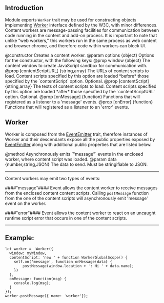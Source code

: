 <!-- contributed by Irakli Gozalishvili [gozala@mozilla.com] -->

Introduction
------------

Module exports `Worker` trait may be used for constructing objects
implementing [Worker] interface defined by the W3C, with minor differences.
Content workers are message-passing facilities for communication between
code running in the content and add-on process. It is important to note that
unlike "web workers," this workers run in the same process as web content and
browser chrome, and therefore code within workers can block UI.

[Worker]:http://www.w3.org/TR/workers/#worker

<api name="Worker">
@constructor
Creates a content worker.
@param options {object}
Options for the constructor, with the following keys:
  @prop window {object}
    The content window to create JavaScript sandbox for communication with.
  @prop [contentScriptURL] {string,array}
    The URLs of content scripts to load.  Content scripts specified by this
    option are loaded *before* those specified by the `contentScript` option.
    Optional.
  @prop [contentScript] {string,array}
    The texts of content scripts to load.  Content scripts specified by this
    option are loaded *after* those specified by the `contentScriptURL` option.
    Optional.
  @prop [onMessage] {function}
    Functions that will registered as a listener to a 'message' events.
  @prop [onError] {function}
    Functions that will registered as a listener to an 'error' events.
</api>

Worker
------

Worker is composed from the [EventEmitter] trait, therefore instances
of Worker and their descendants expose all the public properties
exposed by [EventEmitter] along with additional public properties that
are listed below.

[EventEmitter]:https://jetpack.mozillalabs.com/sdk/latest/docs/#module/jetpack-core/events

<api name="postMessage">
@method
Asynchronously emits `"message"` events in the enclosed worker, where content
script was loaded.
@param data {number,string,JSON}
The data to send. Must be stringifiable to JSON.
</api>

----

Content workers may emit two types of events:

####"message"####
Event allows the content worker to receive messages from the enclosed content
content scripts. Calling `postMessage` function from the one of the content
scripts will asynchronously emit 'message' event on the worker. 

####"error"####
Event allows the content worker to react on an uncaught runtime script error
that occurs in one of the content scripts.

----

Example:
--------

    let worker =  Worker({
      window: myWindow,
      contentScript: 'new ' + function WorkerGlobalScope() {
        self.on('message', function onMessage(data) {
            postMessage(window.location + ': Hi ' + data.name);
        })
      },
      onMessage: function(msg) {
        console.log(msg);
      }
    });
    worker.postMessage({ name: 'worker'});

